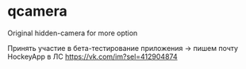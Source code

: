 # qcamera
Original hidden-camera for more option 

Принять участие в бета-тестирование приложения -> пишем почту HockeyApp в ЛС https://vk.com/im?sel=412904874
